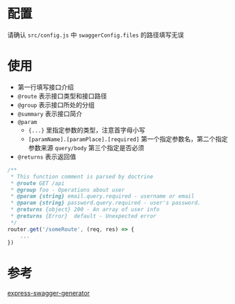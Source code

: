 # 配置

请确认 `src/config.js` 中 `swaggerConfig.files` 的路径填写无误

# 使用

- 第一行填写接口介绍
- `@route` 表示接口类型和接口路径
- `@group` 表示接口所处的分组 
- `@summary` 表示接口简介
- `@param` 
    - `{...}` 里指定参数的类型，注意首字母小写
    - `[paramName].[paramPlace].[required]` 第一个指定参数名，第二个指定参数来源 `query/body` 第三个指定是否必须
- `@returns` 表示返回值    

```js
/**
 * This function comment is parsed by doctrine
 * @route GET /api
 * @group foo - Operations about user
 * @param {string} email.query.required - username or email
 * @param {string} password.query.required - user's password.
 * @returns {object} 200 - An array of user info
 * @returns {Error}  default - Unexpected error
 */
router.get('/someRoute', (req, res) => {
    ...
})
```

# 参考

[express-swagger-generator](https://github.com/pgroot/express-swagger-generator)